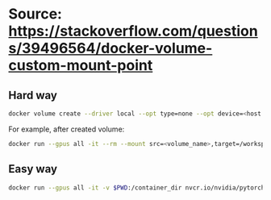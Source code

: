 # Source: <https://stackoverflow.com/questions/39496564/docker-volume-custom-mount-point>

## Hard way

```bash
docker volume create --driver local --opt type=none --opt device=<host location> --opt o=bind <volume_name>
```

For example, after created volume:

```bash
docker run --gpus all -it --rm --mount src=<volume_name>,target=/workspace nvcr.io/nvidia/tensorrt:22.08-py3
```

## Easy way

```bash
docker run --gpus all -it -v $PWD:/container_dir nvcr.io/nvidia/pytorch:22.08-py3 bash
```
